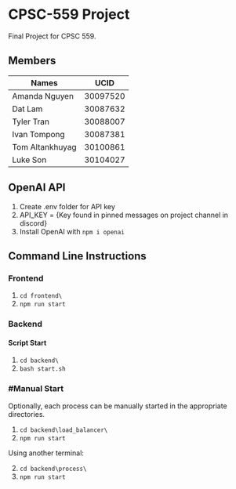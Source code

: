 # CPSC-559 Project
Final Project for CPSC 559.

## Members
| Names | UCID |
|----------|----------|
|Amanda Nguyen|30097520|
|Dat Lam|30087632|
|Tyler Tran|30088007|
|Ivan Tompong|30087381|
|Tom Altankhuyag|30100861|
|Luke Son|30104027|

## OpenAI API
1. Create .env folder for API key 
2. API_KEY = {Key found in pinned messages on project channel in discord}
3. Install OpenAI with `npm i openai`

## Command Line Instructions
### Frontend
1. `cd frontend\`  
2. `npm run start`

### Backend
#### Script Start
1. `cd backend\`
2. `bash start.sh`
### #Manual Start
Optionally, each process can be manually started in the appropriate directories.

1. `cd backend\load_balancer\`
2. `npm run start`

Using another terminal:

2. `cd backend\process\`
3. `npm run start`